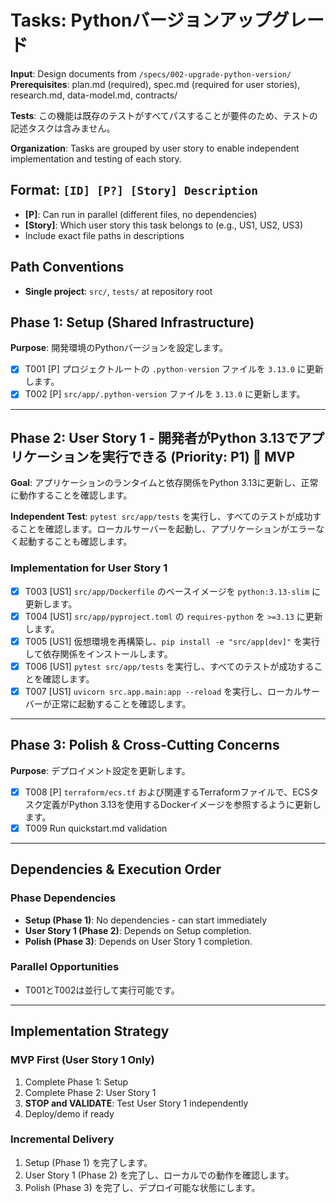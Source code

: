 # Tasks: Pythonバージョンアップグレード

**Input**: Design documents from `/specs/002-upgrade-python-version/`
**Prerequisites**: plan.md (required), spec.md (required for user stories), research.md, data-model.md, contracts/

**Tests**: この機能は既存のテストがすべてパスすることが要件のため、テストの記述タスクは含みません。

**Organization**: Tasks are grouped by user story to enable independent implementation and testing of each story.

## Format: `[ID] [P?] [Story] Description`

- **[P]**: Can run in parallel (different files, no dependencies)
- **[Story]**: Which user story this task belongs to (e.g., US1, US2, US3)
- Include exact file paths in descriptions

## Path Conventions

- **Single project**: `src/`, `tests/` at repository root

## Phase 1: Setup (Shared Infrastructure)

**Purpose**: 開発環境のPythonバージョンを設定します。

- [X] T001 [P] プロジェクトルートの `.python-version` ファイルを `3.13.0` に更新します。
- [X] T002 [P] `src/app/.python-version` ファイルを `3.13.0` に更新します。

---

## Phase 2: User Story 1 - 開発者がPython 3.13でアプリケーションを実行できる (Priority: P1) 🎯 MVP

**Goal**: アプリケーションのランタイムと依存関係をPython 3.13に更新し、正常に動作することを確認します。

**Independent Test**: `pytest src/app/tests` を実行し、すべてのテストが成功することを確認します。ローカルサーバーを起動し、アプリケーションがエラーなく起動することも確認します。

### Implementation for User Story 1

- [X] T003 [US1] `src/app/Dockerfile` のベースイメージを `python:3.13-slim` に更新します。
- [X] T004 [US1] `src/app/pyproject.toml` の `requires-python` を `>=3.13` に更新します。
- [X] T005 [US1] 仮想環境を再構築し、`pip install -e "src/app[dev]"` を実行して依存関係をインストールします。
- [X] T006 [US1] `pytest src/app/tests` を実行し、すべてのテストが成功することを確認します。
- [X] T007 [US1] `uvicorn src.app.main:app --reload` を実行し、ローカルサーバーが正常に起動することを確認します。

---

## Phase 3: Polish & Cross-Cutting Concerns

**Purpose**: デプロイメント設定を更新します。

- [X] T008 [P] `terraform/ecs.tf` および関連するTerraformファイルで、ECSタスク定義がPython 3.13を使用するDockerイメージを参照するように更新します。
- [X] T009 Run quickstart.md validation

---

## Dependencies & Execution Order

### Phase Dependencies

- **Setup (Phase 1)**: No dependencies - can start immediately
- **User Story 1 (Phase 2)**: Depends on Setup completion.
- **Polish (Phase 3)**: Depends on User Story 1 completion.

### Parallel Opportunities

- T001とT002は並行して実行可能です。

---

## Implementation Strategy

### MVP First (User Story 1 Only)

1. Complete Phase 1: Setup
2. Complete Phase 2: User Story 1
3. **STOP and VALIDATE**: Test User Story 1 independently
4. Deploy/demo if ready

### Incremental Delivery

1.  Setup (Phase 1) を完了します。
2.  User Story 1 (Phase 2) を完了し、ローカルでの動作を確認します。
3.  Polish (Phase 3) を完了し、デプロイ可能な状態にします。
